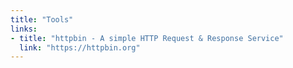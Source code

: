 ```yaml
---
title: "Tools"
links:
- title: "httpbin - A simple HTTP Request & Response Service"
  link: "https://httpbin.org"
---
```

